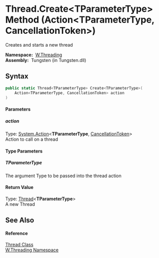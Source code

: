 Thread.Create&lt;TParameterType> Method (Action&lt;TParameterType, CancellationToken>)
======================================================================================
   Creates and starts a new thread

  **Namespace:**  [W.Threading][1]  
  **Assembly:**  Tungsten (in Tungsten.dll)

Syntax
------

```csharp
public static Thread<TParameterType> Create<TParameterType>(
	Action<TParameterType, CancellationToken> action
)

```

#### Parameters

##### *action*
Type: [System.Action][2]&lt;**TParameterType**, [CancellationToken][3]>  
Action to call on a thread

#### Type Parameters

##### *TParameterType*
The argument Type to be passed into the thread action

#### Return Value
Type: [Thread][4]&lt;**TParameterType**>  
A new Thread

See Also
--------

#### Reference
[Thread Class][5]  
[W.Threading Namespace][1]  

[1]: ../README.md
[2]: http://msdn.microsoft.com/en-us/library/bb549311
[3]: http://msdn.microsoft.com/en-us/library/dd384802
[4]: ../Thread_1/README.md
[5]: README.md